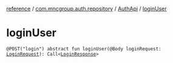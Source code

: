 [reference](../../index.md) / [com.mncgroup.auth.repository](../index.md) / [AuthApi](index.md) / [loginUser](./login-user.md)

# loginUser

`@POST("login") abstract fun loginUser(@Body loginRequest: `[`LoginRequest`](../../com.mncgroup.auth.model/-login-request/index.md)`): Call<`[`LoginResponse`](../../com.mncgroup.auth.model/-login-response/index.md)`>`